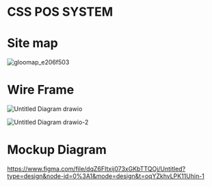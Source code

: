 # CSS POS SYSTEM

  # Site map

![gloomap_e206f503](https://github.com/SameeraMS/Css-Assignment-6/assets/137902086/459c7b61-8e0a-4eb8-b0c3-8d31681c265e)

# Wire Frame
![Untitled Diagram drawio](https://github.com/SameeraMS/Css-Assignment-6/assets/137902086/b5815ac1-b31d-43d8-b65b-d6a6fe5a9595)



![Untitled Diagram drawio-2](https://github.com/SameeraMS/Css-Assignment-6/assets/137902086/751339ec-ed89-4906-9b8b-690545194ab1)


# Mockup Diagram 

https://www.figma.com/file/dqZ6FItxij073xGKbTTQOj/Untitled?type=design&node-id=0%3A1&mode=design&t=oqYZkhvLPK11Uhin-1
